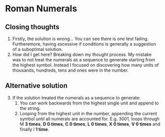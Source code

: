 # Roman Numerals

## Closing thoughts
1. Firstly, the solution is wrong... You can see there is one test failing. Furtheremore, having excessive if conditions is generally a suggestion of a suboptimal solution. 
2. How did I get here? Breaking down my thought process. My mistake was to not treat the numerals as a sequence to generate starting from the highest symbol. Instead I focused on discovering how many units of thousands, hundreds, tens and ones were in the number.

## Alternative solution
3. If the solution treated the numerals as a sequence to generate: 
   1. You can work backwards from the highest single unit and append to the string.
   2. Looping from the highest unit in the number, appending the current symbol until all numerals are accounted for. E.g. 3001, loops through M **3 times**, **D 0 times**, **C 0 times**, **L 0 times**, **X 0 times**,  **V 0 times** and finally I **1 time**.
   
